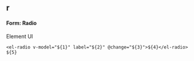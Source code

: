 ## r
#### Form: Radio
Element UI <el-radio>
```
<el-radio v-model="${1}" label="${2}" @change="${3}">${4}</el-radio>
${5}
```